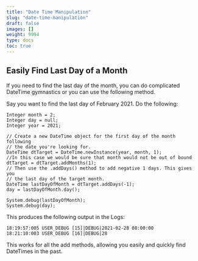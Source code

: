 ```yaml
---
title: "Date Time Manipulation"
slug: "date-time-manipulation"
draft: false
images: []
weight: 9994
type: docs
toc: true
---
```


## Easily Find Last Day of a Month
If you need to find the last day of the month, you can do complicated DateTime gymnastics or you can use the following method.

Say you want to find the last day of February 2021. Do the following:

    Integer month = 2;
    Integer day = null;
    Integer year = 2021;

    // Create a new DateTime object for the first day of the month following
    // the date you're looking for.
    DateTime dtTarget = DateTime.newInstance(year, month, 1);
    //In this case we would be sure that month would not be out of bound
    dtTarget = dtTarget.addMonths(1);
    // Then use the .addDays() method to add negative 1 days. This gives you
    // the last day of the target month.
    DateTime lastDayOfMonth = dtTarget.addDays(-1);
    day = lastDayOfMonth.day();

    System.debug(lastDayOfMonth);
    System.debug(day);

This produces the following output in the Logs:

    18:19:57:005 USER_DEBUG [15]|DEBUG|2021-02-28 08:00:00
    18:21:10:003 USER_DEBUG [16]|DEBUG|28

This works for all the add methods, allowing you easily and quickly find DateTimes in the past.
    

